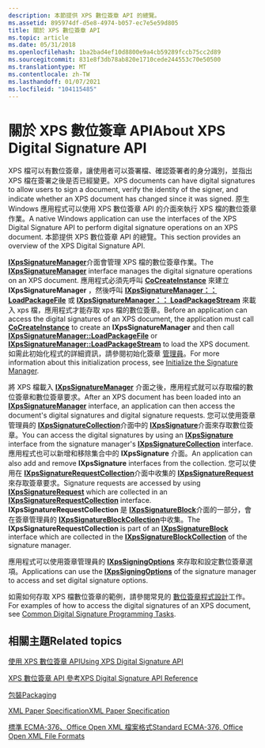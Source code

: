 ```yaml
---
description: 本節提供 XPS 數位簽章 API 的總覽。
ms.assetid: 895974df-d5e8-4974-b057-ec7e5e59d805
title: 關於 XPS 數位簽章 API
ms.topic: article
ms.date: 05/31/2018
ms.openlocfilehash: 1ba2bad4ef10d8800e9a4cb59289fccb75cc2d89
ms.sourcegitcommit: 831e8f3db78ab820e1710cede244553c70e50500
ms.translationtype: MT
ms.contentlocale: zh-TW
ms.lasthandoff: 01/07/2021
ms.locfileid: "104115485"
---
```

# <a name="about-xps-digital-signature-api"></a><span data-ttu-id="daf73-103">關於 XPS 數位簽章 API</span><span class="sxs-lookup"><span data-stu-id="daf73-103">About XPS Digital Signature API</span></span>

<span data-ttu-id="daf73-104">XPS 檔可以有數位簽章，讓使用者可以簽署檔、確認簽署者的身分識別，並指出 XPS 檔在簽署之後是否已經變更。</span><span class="sxs-lookup"><span data-stu-id="daf73-104">XPS documents can have digital signatures to allow users to sign a document, verify the identity of the signer, and indicate whether an XPS document has changed since it was signed.</span></span> <span data-ttu-id="daf73-105">原生 Windows 應用程式可以使用 XPS 數位簽章 API 的介面來執行 XPS 檔的數位簽章作業。</span><span class="sxs-lookup"><span data-stu-id="daf73-105">A native Windows application can use the interfaces of the XPS Digital Signature API to perform digital signature operations on an XPS document.</span></span> <span data-ttu-id="daf73-106">本節提供 XPS 數位簽章 API 的總覽。</span><span class="sxs-lookup"><span data-stu-id="daf73-106">This section provides an overview of the XPS Digital Signature API.</span></span>

<span data-ttu-id="daf73-107">[**IXpsSignatureManager**](/windows/desktop/api/xpsdigitalsignature/nn-xpsdigitalsignature-ixpssignaturemanager)介面會管理 XPS 檔的數位簽章作業。</span><span class="sxs-lookup"><span data-stu-id="daf73-107">The [**IXpsSignatureManager**](/windows/desktop/api/xpsdigitalsignature/nn-xpsdigitalsignature-ixpssignaturemanager) interface manages the digital signature operations on an XPS document.</span></span> <span data-ttu-id="daf73-108">應用程式必須先呼叫 [**CoCreateInstance**](/windows/win32/api/combaseapi/nf-combaseapi-cocreateinstance) 來建立 **IXpsSignatureManager** ，然後呼叫 [**IXpsSignatureManager：： LoadPackageFile**](/windows/desktop/api/xpsdigitalsignature/nf-xpsdigitalsignature-ixpssignaturemanager-loadpackagefile) 或 [**IXpsSignatureManager：： LoadPackageStream**](/windows/desktop/api/xpsdigitalsignature/nf-xpsdigitalsignature-ixpssignaturemanager-loadpackagestream) 來載入 xps 檔，應用程式才能存取 xps 檔的數位簽章。</span><span class="sxs-lookup"><span data-stu-id="daf73-108">Before an application can access the digital signatures of an XPS document, the application must call [**CoCreateInstance**](/windows/win32/api/combaseapi/nf-combaseapi-cocreateinstance) to create an **IXpsSignatureManager** and then call [**IXpsSignatureManager::LoadPackageFile**](/windows/desktop/api/xpsdigitalsignature/nf-xpsdigitalsignature-ixpssignaturemanager-loadpackagefile) or [**IXpsSignatureManager::LoadPackageStream**](/windows/desktop/api/xpsdigitalsignature/nf-xpsdigitalsignature-ixpssignaturemanager-loadpackagestream) to load the XPS document.</span></span> <span data-ttu-id="daf73-109">如需此初始化程式的詳細資訊，請參閱初始化簽章 [管理員](initialize-the-signature-manager.md)。</span><span class="sxs-lookup"><span data-stu-id="daf73-109">For more information about this initialization process, see [Initialize the Signature Manager](initialize-the-signature-manager.md).</span></span>

<span data-ttu-id="daf73-110">將 XPS 檔載入 [**IXpsSignatureManager**](/windows/desktop/api/xpsdigitalsignature/nn-xpsdigitalsignature-ixpssignaturemanager) 介面之後，應用程式就可以存取檔的數位簽章和數位簽章要求。</span><span class="sxs-lookup"><span data-stu-id="daf73-110">After an XPS document has been loaded into an [**IXpsSignatureManager**](/windows/desktop/api/xpsdigitalsignature/nn-xpsdigitalsignature-ixpssignaturemanager) interface, an application can then access the document's digital signatures and digital signature requests.</span></span> <span data-ttu-id="daf73-111">您可以使用簽章管理員的 [**IXpsSignatureCollection**](/windows/desktop/api/xpsdigitalsignature/nn-xpsdigitalsignature-ixpssignaturecollection)介面中的 [**IXpsSignature**](/windows/desktop/api/xpsdigitalsignature/nn-xpsdigitalsignature-ixpssignature)介面來存取數位簽章。</span><span class="sxs-lookup"><span data-stu-id="daf73-111">You can access the digital signatures by using an [**IXpsSignature**](/windows/desktop/api/xpsdigitalsignature/nn-xpsdigitalsignature-ixpssignature) interface from the signature manager's [**IXpsSignatureCollection**](/windows/desktop/api/xpsdigitalsignature/nn-xpsdigitalsignature-ixpssignaturecollection) interface.</span></span> <span data-ttu-id="daf73-112">應用程式也可以新增和移除集合中的 **IXpsSignature** 介面。</span><span class="sxs-lookup"><span data-stu-id="daf73-112">An application can also add and remove **IXpsSignature** interfaces from the collection.</span></span> <span data-ttu-id="daf73-113">您可以使用在 [**IXpsSignatureRequestCollection**](/windows/desktop/api/xpsdigitalsignature/nn-xpsdigitalsignature-ixpssignaturerequestcollection)介面中收集的 [**IXpsSignatureRequest**](/windows/desktop/api/xpsdigitalsignature/nn-xpsdigitalsignature-ixpssignaturerequest)來存取簽章要求。</span><span class="sxs-lookup"><span data-stu-id="daf73-113">Signature requests are accessed by using [**IXpsSignatureRequest**](/windows/desktop/api/xpsdigitalsignature/nn-xpsdigitalsignature-ixpssignaturerequest) which are collected in an [**IXpsSignatureRequestCollection**](/windows/desktop/api/xpsdigitalsignature/nn-xpsdigitalsignature-ixpssignaturerequestcollection) interface.</span></span> <span data-ttu-id="daf73-114">**IXpsSignatureRequestCollection** 是 [**IXpsSignatureBlock**](/windows/desktop/api/xpsdigitalsignature/nn-xpsdigitalsignature-ixpssignatureblock)介面的一部分，會在簽章管理員的 [**IXpsSignatureBlockCollection**](/windows/desktop/api/xpsdigitalsignature/nn-xpsdigitalsignature-ixpssignatureblockcollection)中收集。</span><span class="sxs-lookup"><span data-stu-id="daf73-114">The **IXpsSignatureRequestCollection** is part of an [**IXpsSignatureBlock**](/windows/desktop/api/xpsdigitalsignature/nn-xpsdigitalsignature-ixpssignatureblock) interface which are collected in the [**IXpsSignatureBlockCollection**](/windows/desktop/api/xpsdigitalsignature/nn-xpsdigitalsignature-ixpssignatureblockcollection) of the signature manager.</span></span>

<span data-ttu-id="daf73-115">應用程式可以使用簽章管理員的 [**IXpsSigningOptions**](/windows/desktop/api/xpsdigitalsignature/nn-xpsdigitalsignature-ixpssigningoptions) 來存取和設定數位簽章選項。</span><span class="sxs-lookup"><span data-stu-id="daf73-115">Applications can use the [**IXpsSigningOptions**](/windows/desktop/api/xpsdigitalsignature/nn-xpsdigitalsignature-ixpssigningoptions) of the signature manager to access and set digital signature options.</span></span>

<span data-ttu-id="daf73-116">如需如何存取 XPS 檔數位簽章的範例，請參閱常見的 [數位簽章程式設計](basic-digital-signature-programming-tasks.md)工作。</span><span class="sxs-lookup"><span data-stu-id="daf73-116">For examples of how to access the digital signatures of an XPS document, see [Common Digital Signature Programming Tasks](basic-digital-signature-programming-tasks.md).</span></span>

## <a name="related-topics"></a><span data-ttu-id="daf73-117">相關主題</span><span class="sxs-lookup"><span data-stu-id="daf73-117">Related topics</span></span>

<dl> <dt>

[<span data-ttu-id="daf73-118">使用 XPS 數位簽章 API</span><span class="sxs-lookup"><span data-stu-id="daf73-118">Using XPS Digital Signature API</span></span>](using-digital-signatures-in-xps-documents.md)
</dt> <dt>

[<span data-ttu-id="daf73-119">XPS 數位簽章 API 參考</span><span class="sxs-lookup"><span data-stu-id="daf73-119">XPS Digital Signature API Reference</span></span>](xps-digital-signatures-programming-reference.md)
</dt> <dt>

[<span data-ttu-id="daf73-120">包裝</span><span class="sxs-lookup"><span data-stu-id="daf73-120">Packaging</span></span>](/previous-versions/windows/desktop/opc/packaging)
</dt> <dt>

[<span data-ttu-id="daf73-121">XML Paper Specification</span><span class="sxs-lookup"><span data-stu-id="daf73-121">XML Paper Specification</span></span>](https://www.ecma-international.org/activities/XML%20Paper%20Specification/XPS%20Standard%20WD%201.6.pdf)
</dt> <dt>

[<span data-ttu-id="daf73-122">標準 ECMA-376、Office Open XML 檔案格式</span><span class="sxs-lookup"><span data-stu-id="daf73-122">Standard ECMA-376, Office Open XML File Formats</span></span>](https://www.ecma-international.org/publications/standards/Ecma-376.htm)
</dt> </dl>

 

 
